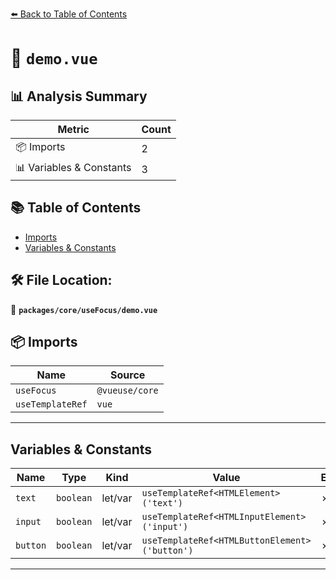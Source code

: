 [⬅️ Back to Table of Contents](../../../index.md)

# 📄 `demo.vue`

## 📊 Analysis Summary

| Metric | Count |
|--------|-------|
| 📦 Imports | 2 |
| 📊 Variables & Constants | 3 |

## 📚 Table of Contents

- [Imports](#imports)
- [Variables & Constants](#variables-constants)

## 🛠️ File Location:
📂 **`packages/core/useFocus/demo.vue`**

## 📦 Imports

| Name | Source |
|------|--------|
| `useFocus` | `@vueuse/core` |
| `useTemplateRef` | `vue` |


---

## Variables & Constants

| Name | Type | Kind | Value | Exported |
|------|------|------|-------|----------|
| `text` | `boolean` | let/var | `useTemplateRef<HTMLElement>('text')` | ✗ |
| `input` | `boolean` | let/var | `useTemplateRef<HTMLInputElement>('input')` | ✗ |
| `button` | `boolean` | let/var | `useTemplateRef<HTMLButtonElement>('button')` | ✗ |


---